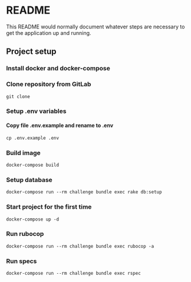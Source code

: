 # README

This README would normally document whatever steps are necessary to get the
application up and running.

## Project setup

### Install docker and docker-compose

### Clone repository from GitLab

```
git clone
```

### Setup .env variables

#### Copy file .env.example and rename to .env

```shell
cp .env.example .env
```

### Build image

```shell
docker-compose build
```

### Setup database

```shell
docker-compose run --rm challenge bundle exec rake db:setup
```

### Start project for the first time

```shell
docker-compose up -d
```

### Run rubocop

```shell
docker-compose run --rm challenge bundle exec rubocop -a
```

### Run specs

```shell
docker-compose run --rm challenge bundle exec rspec
```
